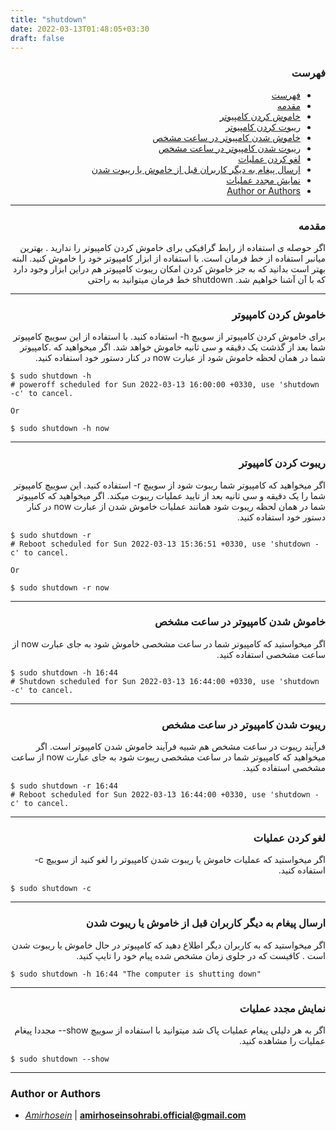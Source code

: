 ```yaml
---
title: "shutdown"
date: 2022-03-13T01:48:05+03:30
draft: false
---
```


<div dir='rtl'>

### فهرست

- [فهرست](#فهرست)
- [مقدمه](#مقدمه)
- [خاموش کردن کامپیوتر](#خاموش-کردن-کامپیوتر)
- [ریبوت کردن کامپیوتر](#ریبوت-کردن-کامپیوتر)
- [خاموش شدن کامپیوتر در ساعت مشخص](#خاموش-شدن-کامپیوتر-در-ساعت-مشخص)
- [ریبوت شدن کامپیوتر در ساعت مشخص](#ریبوت-شدن-کامپیوتر-در-ساعت-مشخص)
- [لغو کردن عملیات](#لغو-کردن-عملیات)
- [ارسال پیغام به دیگر کاربران قبل از خاموش یا ریبوت شدن](#ارسال-پیغام-به-دیگر-کاربران-قبل-از-خاموش-یا-ریبوت-شدن)
- [نمایش مجدد عملیات](#نمایش-مجدد-عملیات)
- [Author or Authors](#author-or-authors)
</div>




---
<div dir='rtl'>

### مقدمه
اگر حوصله ی استفاده از رابط گرافیکی برای خاموش کردن کامپیوتر را ندارید . بهترین میانبر استفاده از خط فرمان است. با استفاده از ابزار
کامپیوتر خود را خاموش کنید.
البته بهتر است بدانید که به جز خاموش کردن امکان ریبوت کامپیوتر هم دراین ابزار وجود دارد که با آن آشنا خواهیم شد. shutdown خط فرمان میتوانید به راحتی 
</div>



---
<div dir='rtl'>

### خاموش کردن کامپیوتر
برای خاموش کردن کامپیوتر از سوییچ h- استفاده کنید. با استفاده از این سوییچ کامپیوتر شما بعد از گذشت یک دقیقه و سی ثانیه خاموش خواهد شد. اگر میخواهید که .کامپیوتر شما در همان لحظه خاموش شود از عبارت now در کنار دستور خود استفاده کنید.
</div>
    
    $ sudo shutdown -h
    # poweroff scheduled for Sun 2022-03-13 16:00:00 +0330, use 'shutdown -c' to cancel.

    Or 
    
    $ sudo shutdown -h now



---
<div dir='rtl'>

### ریبوت کردن کامپیوتر
اگر میخواهید که کامپیوتر شما ریبوت شود از سوییچ r- استفاده کنید. این سوییچ کامپیوتر شما را یک دقیقه و سی ثانیه بعد از تایید عملیات ریبوت میکند.
اگر میخواهید که کامپیوتر شما در همان لحظه ریبوت شود همانند عملیات خاموش شدن از عبارت now در کنار دستور خود استفاده کنید.
</div>

    $ sudo shutdown -r
    # Reboot scheduled for Sun 2022-03-13 15:36:51 +0330, use 'shutdown -c' to cancel.

    Or 

    $ sudo shutdown -r now


---
<div dir='rtl'>

### خاموش شدن کامپیوتر در ساعت مشخص
اگر میخواستید که کامپیوتر شما در ساعت مشخصی خاموش شود به جای عبارت now از ساعت مشخصی استفاده کنید.
</div>

    $ sudo shutdown -h 16:44
    # Shutdown scheduled for Sun 2022-03-13 16:44:00 +0330, use 'shutdown -c' to cancel.


---
<div dir='rtl'>

### ریبوت شدن کامپیوتر در ساعت مشخص
فرآیند ریبوت در ساعت مشخص هم شبیه فرآیند خاموش شدن کامپیوتر است. اگر میخواهید که کامپیوتر شما در ساعت مشخصی ریبوت شود به جای عبارت now از ساعت مشخصی استفاده کنید.
</div>

    $ sudo shutdown -r 16:44
    # Reboot scheduled for Sun 2022-03-13 16:44:00 +0330, use 'shutdown -c' to cancel.



---
<div dir='rtl'>

### لغو کردن عملیات
اگر میخواستید که عملیات خاموش یا ریبوت شدن کامپیوتر را لغو کنید از سوییچ c- استفاده کنید. 
</div>

    $ sudo shutdown -c

---
<div dir='rtl'>

### ارسال پیغام به دیگر کاربران قبل از خاموش یا ریبوت شدن
اگر میخواستید که به کاربران دیگر اطلاع دهید که کامپیوتر در حال خاموش یا ریبوت شدن است . کافیست که در جلوی زمان مشخص شده پیام خود را تایپ کنید.
</div>

    $‌ sudo shutdown -h 16:44 "The computer is shutting down"


---
<div dir='rtl'>

### نمایش مجدد عملیات
اگر به هر دلیلی پیغام عملیات پاک شد میتوانید با استفاده از سوییچ show-- مجددا پیغام عملیات را مشاهده کنید.
</div>

    $ sudo shutdown --show

---
### Author or Authors

- *[Amirhosein](https://github.com/amirhoseinsb)* | **<amirhoseinsohrabi.official@gmail.com>**
